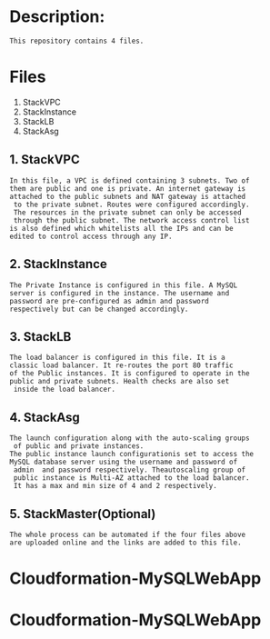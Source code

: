 # Description:
	This repository contains 4 files.

# Files
1. StackVPC
2. StackInstance
3. StackLB
4. StackAsg

## 1. StackVPC
	In this file, a VPC is defined containing 3 subnets. Two of 
	them are public and one is private. An internet gateway is 
	attached to the public subnets and NAT gateway is attached 
     to the private subnet. Routes were configured accordingly. 
     The resources in the private subnet can only be accessed   
     through the public subnet. The network access control list 
	is also defined which whitelists all the IPs and can be
	edited to control access through any IP.

## 2. StackInstance

	The Private Instance is configured in this file. A MySQL 
	server is configured in the instance. The username and 
	password are pre-configured as admin and password
	respectively but can be changed accordingly.

## 3. StackLB

	The load balancer is configured in this file. It is a 
	classic load balancer. It re-routes the port 80 traffic 
	of the Public instances. It is configured to operate in the
	public and private subnets. Health checks are also set 
     inside the load balancer.

## 4. StackAsg

	The launch configuration along with the auto-scaling groups       
     of public and private instances.
	The public instance launch configurationis set to access the
	MySQL database server using the username and password of 
     admin	and password respectively. Theautoscaling group of 
     public instance is Multi-AZ attached to the load balancer. 
     It has a max and min size of 4 and 2 respectively. 

## 5. StackMaster(Optional)
	The whole process can be automated if the four files above
	are uploaded online and the links are added to this file. 
	
# Cloudformation-MySQLWebApp
# Cloudformation-MySQLWebApp
